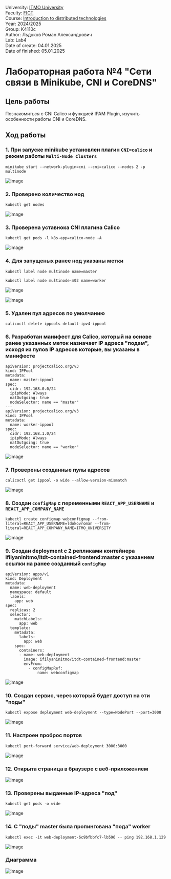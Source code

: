 University: [ITMO University](https://itmo.ru/ru/)  
Faculty: [FICT](https://fict.itmo.ru)  
Course: [Introduction to distributed technologies](https://github.com/itmo-ict-faculty/introduction-to-distributed-technologies)  
Year: 2024/2025  
Group: K4110c  
Author: Льдоков Роман Александрович  
Lab: Lab4  
Date of create: 04.01.2025  
Date of finished: 05.01.2025  

# Лабораторная работа №4 "Сети связи в Minikube, CNI и CoreDNS"

## Цель работы
Познакомиться с CNI Calico и функцией IPAM Plugin, изучить особенности работы CNI и CoreDNS.

## Ход работы

### 1. При запуске minikube установлен плагин `CNI=calico` и режим работы `Multi-Node Clusters`

```
minikube start --network-plugin=cni --cni=calico --nodes 2 -p multinode
```

![image](./img/1.png)

### 2. Проверено количество нод

```
kubectl get nodes
```

![image](./img/2.png)

### 3. Проверена уставнока CNI плагина Calico

```
kubectl get pods -l k8s-app=calico-node -A
```

![image](./img/3.png)

### 4. Для запущеных ранее нод указаны метки

```
kubectl label node multinode name=master
```

```
kubectl label node multinode-m02 name=worker
```

![image](./img/4.png)

![image](./img/5.png)

### 5. Удален пул адресов по умолчанию

```
calicoctl delete ippools default-ipv4-ippool
```

### 6. Разработан манифест для Calico, который на основе ранее указанных меток назначает IP адреса "подам", исходя из пулов IP адресов которые, вы указаны в манифесте

```
apiVersion: projectcalico.org/v3
kind: IPPool
metadata:
  name: master-ippool
spec:
  cidr: 192.168.0.0/24
  ipipMode: Always
  natOutgoing: true
  nodeSelector: name == "master"
---
apiVersion: projectcalico.org/v3
kind: IPPool
metadata:
  name: worker-ippool
spec:
  cidr: 192.168.1.0/24
  ipipMode: Always
  natOutgoing: true
  nodeSelector: name == "worker"
```

![image](./img/6.png)

### 7. Проверены созданные пулы адресов

```
calicoctl get ippool -o wide --allow-version-mismatch
```

![image](./img/7.png)

### 8. Создан `configMap` с переменными `REACT_APP_USERNAME` и `REACT_APP_COMPANY_NAME`

```
kubectl create configmap webconfigmap --from-literal=REACT_APP_USERNAME=ldokovroman --from-literal=REACT_APP_COMPANY_NAME=ITMO_UNIVERSITY
```

![image](./img/8.png)

### 9. Создан deployment с 2 репликами контейнера ifilyaninitmo/itdt-contained-frontend:master с указанием ссылки на ранее созданный `configMap`

```
apiVersion: apps/v1
kind: Deployment
metadata:
  name: web-deployment
  namespace: default
  labels:
    app: web
spec:
  replicas: 2
  selector:
    matchLabels:
      app: web
  template:
    metadata:
      labels:
        app: web
    spec:
      containers:
      - name: web-deployment
        image: ifilyaninitmo/itdt-contained-frontend:master
        envFrom:
          - configMapRef:
              name: webconfigmap
```

![image](./img/9.png)

### 10.  Создан сервис, через который будет доступ на эти "поды"

```
kubectl expose deployment web-deployment --type=NodePort --port=3000
```

![image](./img/10.png)

### 11.  Настроен проброс портов

```
kubectl port-forward service/web-deployment 3000:3000
```

![image](./img/11.png)

### 12.  Открыта страница в браузере с веб-приложением

![image](./img/12.png)

### 13.  Проверены выданные IP-адреса "под"

```
kubectl get pods -o wide
```

![image](./img/13.png)

### 14.  С "поды" master была пропингована "пода" worker

```
kubectl exec -it web-deployment-6c9bfbbfc7-lb596 -- ping 192.168.1.129
```

![image](./img/14.png)

### Диаграмма

![image](./img/diagram.png)
